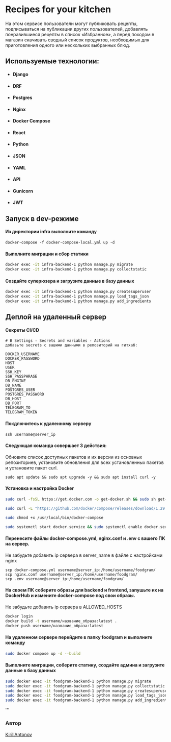 # Recipes for your kitchen

На этом сервисе пользователи могут публиковать рецепты, подписываться на публикации других пользователей, добавлять понравившиеся рецепты в список «Избранное», а перед походом в магазин скачивать сводный список продуктов, необходимых для приготовления одного или нескольких выбранных блюд.

## Используемые технологии:

- #### Django
- #### DRF
- #### Postgres
- #### Nginx
- #### Docker Compose
- #### React
- #### Python
- #### JSON
- #### YAML
- #### API
- #### Gunicorn
- #### JWT

## Запуск в dev-режиме

#### Из директории infra выполните команду
```
docker-compose -f docker-compose-local.yml up -d
```

#### Выполните миграции и сбор статики
```bash
docker exec -it infra-backend-1 python manage.py migrate
docker exec -it infra-backend-1 python manage.py collectstatic
```
#### Создайте суперюзера и загрузите данные в базу данных
```bash
docker exec -it infra-backend-1 python manage.py createsuperuser
docker exec -it infra-backend-1 python manage.py load_tags_json
docker exec -it infra-backend-1 python manage.py add_ingredients
```

## Деплой на удаленный сервер

#### Секреты CI/CD
```
# В Settings - Secrets and variables - Actions 
добавьте secrets c вашими данными в репозиторий на гитхаб:

DOCKER_USERNAME
DOCKER_PASSWORD
HOST
USER
SSH_KEY
SSH_PASSPHRASE
DB_ENGINE
DB_NAME
POSTGRES_USER
POSTGRES_PASSWORD
DB_HOST
DB_PORT
TELEGRAM_TO
TELEGRAM_TOKEN
```
#### Покдлючитесь к удаленному серверу
```
ssh username@server_ip
```
#### Следующая команда совершает 3 действия:
Обновите список доступных пакетов и их версии из основных репозиториев, установите обновления для всех установленных пакетов и установите пакет curl.
```
sudo apt update && sudo apt upgrade -y && sudo apt install curl -y
```
#### Установка и настройка Docker
```bash
sudo curl -fsSL https://get.docker.com -o get-docker.sh && sudo sh get-docker.sh && sudo rm get-docker.sh

sudo curl -L "https://github.com/docker/compose/releases/download/1.29.2/docker-compose-$(uname -s)-$(uname -m)" -o /usr/local/bin/docker-compose

sudo chmod +x /usr/local/bin/docker-compose

sudo systemctl start docker.service && sudo systemctl enable docker.service
```

#### Перенесите файлы docker-compose.yml, nginx.conf и .env с вашего ПК на сервер.
Не забудьте добавить ip сервера в server_name в файле с настройками nginx
```
scp docker-compose.yml username@server_ip:/home/username/foodgram/
scp nginx.conf username@server_ip:/home/username/foodgram/
scp .env username@server_ip:/home/username/foodgram/
```

#### На своем ПК соберите образы для backend и frontend, запушьте их на DockerHub и измените docker-compose под свои образы.
Не забудьте добавить ip сервера в ALLOWED_HOSTS
```bash
docker login
docker build -t username/название_образа:latest .
docker push username/название_образа:latest
```
#### На удаленном сервере перейдите в папку foodgram и выполните команду
```bash
sudo docker compose up -d --build
```
####  Выполните миграции, соберите статику, создайте админа и загрузите данные в базу данных

```bash
sudo docker exec -it foodgram-backend-1 python manage.py migrate
sudo docker exec -it foodgram-backend-1 python manage.py collectstatic
sudo docker exec -it foodgram-backend-1 python manage.py createsuperuser
sudo docker exec -it foodgram-backend-1 python manage.py load_tags_json
sudo docker exec -it foodgram-backend-1 python manage.py add_ingredients
```

'''
### Автор  
[KirillAntonov](https://github.com/Kirill-Antonov91)
